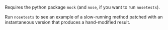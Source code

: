 Requires the python package `mock` (and `nose`, if you want to run
`nosetests`).

Run `nosetests` to see an example of a slow-running method patched with an
instantaneous version that produces a hand-modified result.
